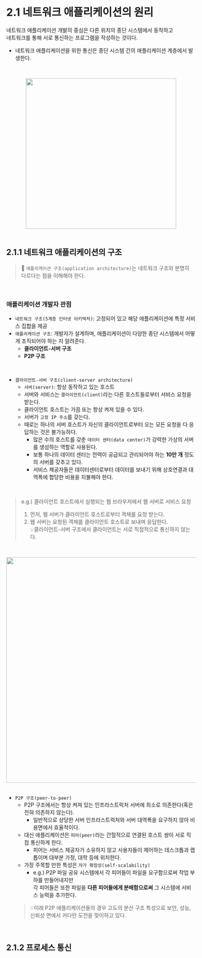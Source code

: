 # 2.1 네트워크 애플리케이션의 원리
네트워크 애플리케이션 개발의 중심은 다른 위치의 종단 시스템에서 동작하고<br/>
네트워크를 통해 서로 통신하는 프로그램을 작성하는 것이다.<br/>

- 네트워크 애플리케이션을 위한 통신은 종단 시스템 간의 애플리케이션 계층에서 발생한다.
<br/>

<p align="center"><img width="400" src="https://github.com/jmKim02/ComputerNetworking_A-Top-Down-Approach/assets/174222202/f3770c05-16ca-4607-8306-06c34250f8ce">

<br/>
<br/>

## 2.1.1 네트워크 애플리케이션의 구조
> 📌 `애플리케이션 구조(application architecture)`는 네트워크 구조와 분명히 다르다는 점을 이해해야 한다.<br/>
<br/>

### 애플리케이션 개발자 관점
- `네트워크 구조(5계층 인터넷 아키텍처)`: 고정되어 있고 해당 애플리케이션에 특정 서비스 집합을 제공
- `애플리케이션 구조`: 개발자가 설계하며, 애플리케이션이 다양한 종단 시스템에서 어떻게 조직되어야 하는 지 알려준다.
  - **클라이언트-서버 구조**
  - **P2P 구조**
<br/>

- `클라이언트-서버 구조(client-server architecture)`
  - `서버(server)`: 항상 동작하고 있는 호스트
  - 서버와 서비스는 `클라이언트(client)`라는 다른 호스트들로부터 서비스 요청을 받는다.
  - 클라이언트 호스트는 가끔 또는 항상 켜져 있을 수 있다.
  - 서버가 `고정 IP 주소`를 갖는다.
  - 때로는 하나의 서버 호스트가 자신의 클라이언트로부터 오는 모든 요청을 다 응답하는 것은 불가능하다.
    - 많은 수의 호스트를 갖춘 `데이터 센터(data center)`가 강력한 가상의 서버를 생성하는 역할로 사용된다.
    - 보통 하나의 데이터 센터는 전력이 공급되고 관리되어야 하는 **10만 개** 정도의 서버를 갖추고 있다.
    - 서비스 제공자들은 데이터센터로부터 데이터를 보내기 위해 상호연결과 대역폭에 합당한 비용을 지불해야 한다. 
<br/>

> e.g.) 클라이언트 호스트에서 실행되는 웹 브라우저에서 웹 서버로 서비스 요청<br/>
> 1. 먼저, 웹 서버가 클라이언트 호스트로부터 객체를 요청 받는다.<br/>
> 2. 웹 서버는 요청된 객체를 클라이언트 호스트로 보내며 응답한다.<br/>
> 💡클라이언트-서버 구조에서 클라이언트는 서로 직접적으로 통신하지 않는다.<br/>
<br/>

<p align="center"><img width="600" src="https://github.com/jmKim02/ComputerNetworking_A-Top-Down-Approach/assets/174222202/b9f180c4-3027-4109-81c0-90de99087d29">

<br/>
<br/>

- `P2P 구조(peer-to-peer)`
  - P2P 구조에서는 항상 켜져 있는 인프라스트럭처 서버에 최소로 의존한다(혹은 전혀 의존하지 않는다).
    - 일반적으로 상당한 서버 인프라스트럭처와 서버 대역폭을 요구하지 않아 비용면에서 효율적이다.
  - 대신 애플리케이션은 `피어(peer)`라는 간헐적으로 연결된 호스트 쌍이 서로 직접 통신하게 한다.
    - 피어는 서비스 제공자가 소유하지 않고 사용자들이 제어하는 데스크톱과 랩톱이며 대부분 가정, 대학 등에 위치한다.
  - 가장 주목할 만한 특성은 `자가 확장성(self-scalability)`
    - e.g.) P2P 파일 공유 시스템에서 각 피어들이 파일을 요구함으로써 작업 부하를 만들어내지만<br/>
      각 피어들은 또한 파일을 **다른 피어들에게 분배함으로써** 그 시스템에 서비스 능력을 추가한다.
  >💡미래 P2P 애플리케이션들의 경우 고도의 분산 구조 특성으로 보안, 성능, 신뢰성 면에서 커다란 도전을 맞이하고 있다.
<br/>

## 2.1.2 프로세스 통신
